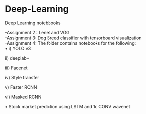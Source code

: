# Deep-Learning
Deep Learning notebbooks


-Assignment 2 : Lenet and VGG <br/>
-Assignment 3: Dog Breed classifier with tensorboard visualization <br/>
-Assignment 4: The folder contains notebooks for the following:<br/>
• i) YOLO v3

  ii) deeplab+

  iii) Facenet

  iv) Style transfer

  v) Faster RCNN

  vi) Masked RCNN
  
• Stock market prediction using LSTM and 1d CONV wavenet 


